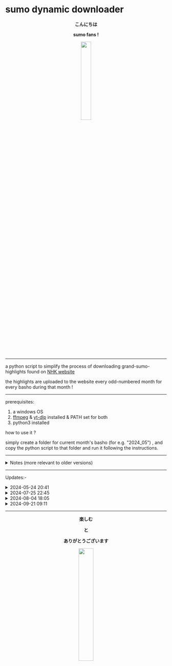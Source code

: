 # sumo dynamic downloader


<b>
<p align="center"> こんにちは </p>
<p align="center"> sumo fans ! </p>
</b>


<p align="center"><img src="https://c.tenor.com/7fz6VTVZTfQAAAAC/tenor.gif" width="25%" height="25%"></p>


- - - - - - - - - - -


a python script to simplify the process of downloading grand-sumo-highlights found on [NHK website](https://www3.nhk.or.jp/nhkworld/en/tv/sumo/) 

the highlights are uploaded to the website every odd-numbered month for every basho during that month !


- - - - - - - - - - -


prerequisites:  
  1. a windows OS
  2. [ffmpeg](https://ffmpeg.org/) & [yt-dlp](https://github.com/yt-dlp/yt-dlp) installed & PATH set for both
  3. python3 installed



how to use it ?

simply create a folder for current month's basho (for e.g. "2024_05") , and copy the python script to that folder and run it following the instructions.


- - - - - - - - - - -


<details>
<summary> Notes (more relevant to older versions) </summary>

  + to get the m3u8-urls needed for download, open the website url above, using chrome browser, during the basho month - as the videos are removed afterwards; then hit F12 for developer settings, click on the Network Tab above and look for the .m3u8 url needed, after playing the video.
  + everytime, could use the 'legacy' batch scripts provided to download 'manually', but it's a longer process, which was simplified by the python script
      - use "__download-It_multi_quiet.bat" with longer urls, such as: https://<i></i>eqj833muwr.eq.webcdn.stream.ne.jp/www50/eqj833muwr/jmc_pub/jmc_pd/[#####]/[LONG_HASH_CODE]_22.m3u8
      - use "__download-It_multi_quiet__yt-dlp.bat" with shorter urls, such as:  https://<i></i>vod-stream.nhk.jp/nhkworld/en/tv/sumo/tournament/[#####]/movies/[XYZ]/index_640x360_836k.m3u8
  + also, could manually run, "__sumo-gen-download-list.bat" , before downloading to get an ordered & well spaced STANDARD list of 'filenames' to download !

  
</details>

  
- - - - - - - - - - -


Updates:-


<details>
<summary> 2024-05-24 20:41 </summary>

* added [__auto-grab.py](https://github.com/iskmz/sumo_dynamic_downloader/blob/OLD_20240804/__/__auto-grab.py) { which utilizes [selenium](https://pypi.org/project/selenium/) webdriver & [beautifulsoup4](https://pypi.org/project/beautifulsoup4/) }  option to choose from when running main python script for the first time, to auto-generate download list from NHK-Grand-Sumo-Highlights website instead of manual input of parameters.
    
</details>


<details>
<summary> 2024-07-25 22:45 </summary>

  + added [__sumo_dynamic_downloader__AUTO.py](https://github.com/iskmz/sumo_dynamic_downloader/blob/OLD_20240804/__sumo_dynamic_downloader__AUTO.py) ... which as the name says, does everything AUTOMATICALLY  ... simply double-click on it .. and leave it to do it all ...
  + it runs [__auto-grab.py](https://github.com/iskmz/sumo_dynamic_downloader/blob/OLD_20240804/__/__auto-grab.py) if run for first time , and afterwards it compares what is available (already downloaded) with what can be downloaded/updated currently from the website ... then it grabs .m3u8 files required for each item to be downloaded, and downloads it all one by one ... all automatically , you just have to double click on it !
  + Of course, it utilizes [selenium](https://pypi.org/project/selenium/) webdriver & [beautifulsoup4](https://pypi.org/project/beautifulsoup4/) , which should be installed along with python3, ffmpeg, yt-dlp , & with PATH set for all !
  + ~~remains TODO: is to add option for downloading the "summary" video .. hopefully , at the end of this month, when it is uploaded !~~ (added on 10:45 2024-07-30)
  +  using this AUTO script .. sumo basho videos could be downloaded automatically if running task-scheduler from windows and configuring it to run this auto script during each basho's Odd-numbered month. Should make sure to run it inside a different folder for each basho, to avoid conflicts !

</details>


<details>
<summary> 2024-08-04 18:05 </summary>

  - all the files inside "__" folder were replaced by code in a single file: "[__sumo_dynamic_downloader__.py](https://github.com/iskmz/sumo_dynamic_downloader/blob/main/__sumo_dynamic_downloader__.py)" , including code for legacy batch scripts (converted to python code) and for other .py scripts (integrated into main one)
  - all the scripts for AUTO downloading are inside as well !
  - also added a new BOTD script , to download "bouts-of-the-day" which appear every single day of the basho (for the previous day)
    + it is better to run BOTD after the basho's last day to get all the files required at once
    + it works for previous/historic bashos as well , but might miss a few (or many) bouts-of-the-day [could be already deleted from site storage , or , simply, my-code didn't "guess" the right .m3u8 url]
  - to run BOTD functions directly, simply double click on [__sumo_dynamic_downloader__botd.py](https://github.com/iskmz/sumo_dynamic_downloader/blob/main/__sumo_dynamic_downloader__botd.py)
  - to run AUTO-downloader functions directly, simply double click on [__sumo_dynamic_downloader__auto.py](https://github.com/iskmz/sumo_dynamic_downloader/blob/main/__sumo_dynamic_downloader__auto.py)
  - the scripts "__sumo_dynamic_downloader__auto.py" & "__sumo_dynamic_downloader__botd.py" are simply a helper one-liners to call what is needed from the main script !
  - <b>PREVIOUS CODE FILES WERE ARCHIVED: check the [OLD_20240804](https://github.com/iskmz/sumo_dynamic_downloader/tree/OLD_20240804) branch.</b>

</details>

<details>
<summary> 2024-09-21 09:11</summary>

  - <b>PREVIOUS CODE FILES WERE ARCHIVED: check the [OLD_20240921](https://github.com/iskmz/sumo_dynamic_downloader/tree/OLD_20240921) branch.</b>
  - instead, uploaded a single code file (similar to the last one) but with a selection menu at the beginning to choose from:  AUTO|MAIN|BOTD|EXIT
  - therefore, no need for additional helper one-liner scripts like in the previous branch/update
  - for further details regarding the selection menu code , check [python_generic_console_menu](https://github.com/iskmz/python_generic_console_menu) repo.
  - also: few bug fixes

</details>


- - - - - - - - - - -


<b>
<p align="center">楽しむ</p>


<p align="center">と</p>


<p align="center">ありがとうございます</p>
</b>



<p align="center"><img src="https://c.tenor.com/epsgnw_07kIAAAAC/tenor.gif" width="30%" height="30%"></p>

